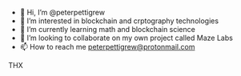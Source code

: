 - 👋 Hi, I’m @peterpettigrew
- 👀 I’m interested in blockchain and crptography technologies
- 🌱 I’m currently learning math and blockchain science
- 💞️ I’m looking to collaborate on my own project called Maze Labs
- 📫 How to reach me peterpettigrew@protonmail.com

THX
